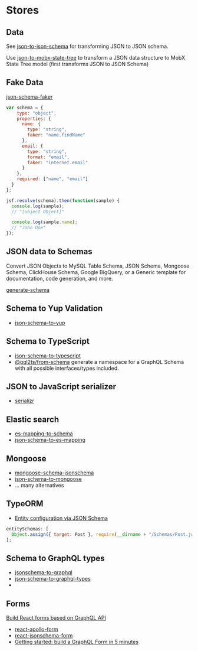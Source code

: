 # Stores

## Data

See [json-to-json-schema](https://github.com/mohsen1/json-to-json-schema) for transforming JSON to JSON schema.

Use [json-to-mobx-state-tree](https://transform.now.sh/json-to-mobx-state-tree/) to transform a JSON data structure to MobX State Tree model (first transforms JSON to JSON Schema)

## Fake Data

[json-schema-faker](https://github.com/json-schema-faker/json-schema-faker/)

```js
var schema = {
    type: "object",
    properties: {
      name: {
        type: "string",
        faker: "name.findName"
      },
      email: {
        type: "string",
        format: "email",
        faker: "internet.email"
      }
    },
    required: ["name", "email"]
  }
};

jsf.resolve(schema).then(function(sample) {
  console.log(sample);
  // "[object Object]"

  console.log(sample.name);
  // "John Doe"
});
```

## JSON data to Schemas

Convert JSON Objects to MySQL Table Schema, JSON Schema, Mongoose Schema, ClickHouse Schema, Google BigQuery, or a Generic template for documentation, code generation, and more.

[generate-schema](https://github.com/Nijikokun/generate-schema)

## Schema to Yup Validation

- [json-schema-to-yup](https://www.npmjs.com/package/json-schema-to-yup)

## Schema to TypeScript

- [json-schema-to-typescript](https://github.com/bcherny/json-schema-to-typescript)
- [@gql2ts/from-schema](https://www.npmjs.com/package/@gql2ts/from-schema) generate a namespace for a GraphQL Schema with all possible interfaces/types included.

## JSON to JavaScript serializer

- [serializr](https://github.com/mobxjs/serializr)

## Elastic search

- [es-mapping-to-schema](https://www.npmjs.com/package/es-mapping-to-schema)
- [json-schema-to-es-mapping](https://github.com/kristianmandrup/json-schema-to-es-mapping)

## Mongoose

- [mongoose-schema-jsonschema](https://www.npmjs.com/package/mongoose-schema-jsonschema)
- [json-schema-to-mongoose](https://github.com/kristianmandrup/convert-json-schema-to-mongoose)
- ... many alternatives

## TypeORM

- [Entity configuration via JSON Schema](https://github.com/typeorm/typeorm/issues/1818)

```js
entitySchemas: [
  Object.assign({ target: Post }, require(__dirname + "/Schemas/Post.json"))
];
```

## Schema to GraphQL types

- [jsonschema-to-graphql](https://www.npmjs.com/package/jsonschema-to-graphql)
- [json-schema-to-graphql-types](https://www.npmjs.com/package/json-schema-to-graphql-types)
- []()

## Forms

[Build React forms based on GraphQL API](https://medium.com/@wittydeveloper/build-react-forms-based-on-graphql-apis-7e3acb1f91d7)

- [react-apollo-form](https://github.com/wittydeveloper/react-apollo-form)
- [react-jsonschema-form](https://github.com/mozilla-services/react-jsonschema-form/)
- [Getting started: build a GraphQL Form in 5 minutes](https://github.com/wittydeveloper/react-apollo-form/wiki/Getting-started:-build-a-GraphQL-Form-in-5-minutes)
